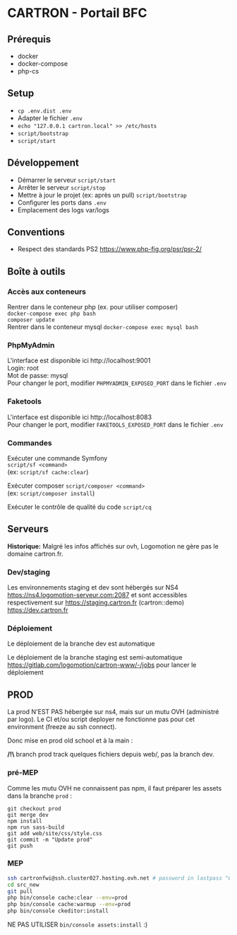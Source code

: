 # CARTRON - Portail BFC

## Prérequis
* docker
* docker-compose
* php-cs

## Setup
* `cp .env.dist .env`
* Adapter le fichier `.env`
* `echo "127.0.0.1 cartron.local" >> /etc/hosts`
* `script/bootstrap`
* `script/start`

## Développement
* Démarrer le serveur `script/start`
* Arrêter le serveur `script/stop`
* Mettre à jour le projet (ex: après un pull) `script/bootstrap`
* Configurer les ports dans `.env`
* Emplacement des logs var/logs

## Conventions
* Respect des standards PS2 https://www.php-fig.org/psr/psr-2/

## Boîte à outils

### Accès aux conteneurs
Rentrer dans le conteneur php (ex. pour utiliser composer)  
`docker-compose exec php bash`   
`composer update`   
Rentrer dans le conteneur mysql
`docker-compose exec mysql bash` 

### PhpMyAdmin
L'interface est disponible ici http://localhost:9001    
Login: root    
Mot de passe: mysql    
Pour changer le port, modifier `PHPMYADMIN_EXPOSED_PORT` dans le fichier `.env`

### Faketools
L'interface est disponible ici http://localhost:8083    
Pour changer le port, modifier `FAKETOOLS_EXPOSED_PORT` dans le fichier `.env`

### Commandes

Exécuter une commande Symfony  
`script/sf <command>`  
(ex: `script/sf cache:clear`)

Exécuter composer
`script/composer <command>`  
(ex: `script/composer install`)

Exécuter le contrôle de qualité du code
`script/cq`  


## Serveurs
**Historique:** Malgré les infos affichés sur ovh, Logomotion ne gère pas le domaine cartron.fr.

### Dev/staging
Les environnements staging et dev sont hébergés sur NS4 https://ns4.logomotion-serveur.com:2087 
et sont accessibles respectivement sur https://staging.cartron.fr (cartron::demo) https://dev.cartron.fr

### Déploiement
Le déploiement de la branche dev est automatique

Le déploiement de la branche staging est semi-automatique https://gitlab.com/logomotion/cartron-www/-/jobs pour lancer le déploiement


## PROD
La prod N'EST PAS hébergée sur ns4, mais sur un mutu OVH (administré par logo).
Le CI et/ou script deployer ne fonctionne pas pour cet environment (freeze au ssh connect).

Donc mise en prod old school et à la main :

**\/!\\** branch prod track quelques fichiers depuis web/, pas la branch dev.   

### pré-MEP
Comme les mutu OVH ne connaissent pas npm, il faut préparer les assets dans la branche `prod` :
```
git checkout prod
git merge dev
npm install
npm run sass-build
git add web/site/css/style.css
git commit -m "Update prod"
git push
```

### MEP
```sh
ssh cartronfwi@ssh.cluster027.hosting.ovh.net # password in lastpass "CARTRON SSH/FTP"
cd src_new
git pull
php bin/console cache:clear --env=prod
php bin/console cache:warmup --env=prod
php bin/console ckeditor:install
```
NE PAS UTILISER `bin/console assets:install` :)
